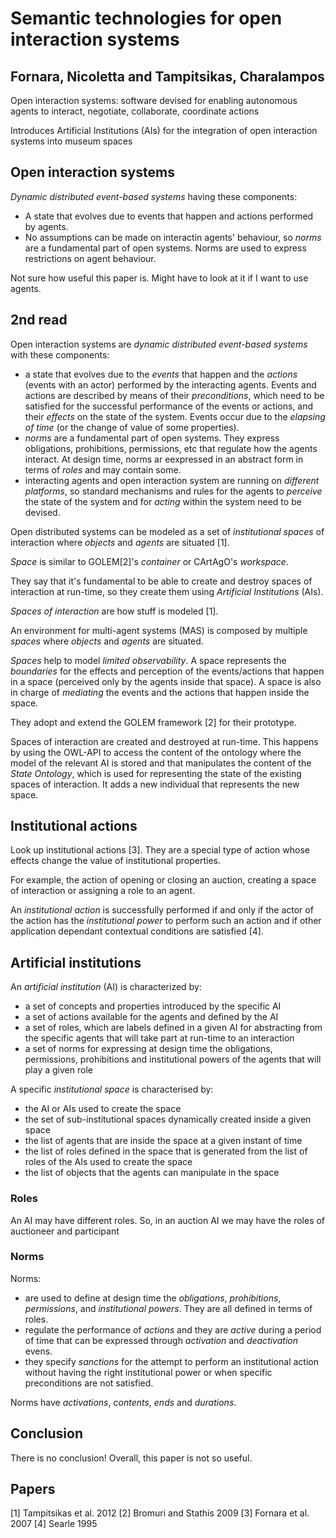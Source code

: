 # Semantic technologies for open interaction systems
## Fornara, Nicoletta and Tampitsikas, Charalampos

Open interaction systems: software devised for enabling autonomous agents to interact, negotiate, collaborate, coordinate actions
        
Introduces Artificial Institutions (AIs) for the integration of open interaction systems into museum spaces
        
## Open interaction systems
_Dynamic distributed event-based systems_ having these components:
        
- A state that evolves due to events that happen and actions performed by agents.
- No assumptions can be made on interactin agents' behaviour, so _norms_ are a fundamental part of open systems. Norms are used to express restrictions on agent behaviour.
        
Not sure how useful this paper is. Might have to look at it if I want to use agents.

## 2nd read

Open interaction systems are _dynamic distributed event-based systems_ with these components:

- a state that evolves due to the _events_ that happen and the _actions_ (events with an actor) performed by the interacting agents. Events and actions are described by means of their _preconditions_, which need to be satisfied for the successful performance of the events or actions, and their _effects_ on the state of the system. Events occur due to the _elapsing of time_ (or the change of value of some properties).
- _norms_ are a fundamental part of open systems. They express obligations, prohibitions, permissions, etc that regulate how the agents interact. At design time, norms ar eexpressed in an abstract form in terms of _roles_ and may contain some.
- interacting agents and open interaction system are running on _different platforms_, so standard mechanisms and rules for the agents to _perceive_ the state of the system and for _acting_ within the system need to be devised.

Open distributed systems can be modeled as a set of _institutional spaces_ of interaction where _objects_ and _agents_ are situated [1].

_Space_ is similar to GOLEM[2]'s _container_ or CArtAgO's _workspace_.

They say that it's fundamental to be able to create and destroy spaces of interaction at run-time, so they create them using _Artificial Institutions_ (AIs).

_Spaces of interaction_ are how stuff is modeled [1].

An environment for multi-agent systems (MAS) is composed by multiple _spaces_ where _objects_ and _agents_ are situated.

_Spaces_ help to model _limited observability_. A space represents the _boundaries_ for the effects and perception of the events/actions that happen in a space (perceived only by the agents inside that space).
A space is also in charge of _mediating_ the events and the actions that happen inside the space.

They adopt and extend the GOLEM framework [2] for their prototype.

Spaces of interaction are created and destroyed at run-time. This happens by using the OWL-API to access the content of the ontology where the model of the relevant AI is stored and that manipulates the content of the _State Ontology_, which is used for representing the state of the existing spaces of interaction. It adds a new individual that represents the new space.

## Institutional actions
Look up institutional actions [3]. They are a special type of action whose effects change the value of institutional properties.

For example, the action of opening or closing an auction, creating a space of interaction or assigning a role to an agent.

An _institutional action_ is successfully performed if and only if the actor of the action has the _institutional power_ to perform such an action and if other application dependant contextual conditions are satisfied [4].

## Artificial institutions
An _artificial institution_ (AI) is characterized by:

- a set of concepts and properties introduced by the specific AI
- a set of actions available for the agents and defined by the AI
- a set of roles, which are labels defined in a given AI for abstracting from the specific agents that will take part at run-time to an interaction
- a set of norms for expressing at design time the obligations, permissions, prohibitions and institutional powers of the agents that will play a given role

A specific _institutional space_ is characterised by:

- the AI or AIs used to create the space
- the set of sub-institutional spaces dynamically created inside a given space
- the list of agents that are inside the space at a given instant of time
- the list of roles defined in the space that is generated from the list of roles of the AIs used to create the space
- the list of objects that the agents can manipulate in the space

### Roles

An AI may have different roles. So, in an auction AI we may have the roles of auctioneer and participant

### Norms
Norms:

- are used to define at design time the _obligations_, _prohibitions_, _permissions_, and _institutional powers_. They are all defined in terms of roles.
- regulate the performance of _actions_ and they are _active_ during a period of time that can be expressed through _activation_ and _deactivation_ evens. 
- they specify _sanctions_ for the attempt to perform an institutional action without having the right institutional power or when specific preconditions are not satisfied.

Norms have _activations_, _contents_, _ends_ and _durations_.

## Conclusion

There is no conclusion! Overall, this paper is not so useful.

## Papers

[1] Tampitsikas et al. 2012
[2] Bromuri and Stathis 2009
[3] Fornara et al. 2007
[4] Searle 1995
